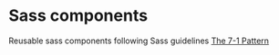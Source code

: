 # Sass components
Reusable sass components following Sass guidelines [The 7-1 Pattern](https://sass-guidelin.es/#the-7-1-pattern)

